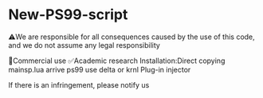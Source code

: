 # New-PS99-script
⚠️We are responsible for all consequences caused by the use of this code, and we do not assume any legal responsibility

🚫Commercial use
✅Academic research
Installation:Direct copying mainsp.lua arrive ps99 use delta or krnl Plug-in injector

If there is an infringement, please notify us


